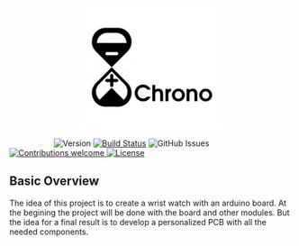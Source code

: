 <p align="center"><img width=50% src="media/chrono_logo.png"></p>

&nbsp;&nbsp;&nbsp;&nbsp;&nbsp;&nbsp;&nbsp;&nbsp;&nbsp;&nbsp;&nbsp;&nbsp;&nbsp;&nbsp;&nbsp;&nbsp;&nbsp;&nbsp;&nbsp;
![Version](https://img.shields.io/badge/Version-v1.1+-blue.svg)
[![Build Status](https://travis-ci.org/UnaiFernandez/Chrono.svg?branch=master)](https://travis-ci.org/UnaiFernandez/Chrono)
![GitHub Issues](https://img.shields.io/github/issues/UnaiFernandez/Chrono.svg)
[![Contributions welcome](https://img.shields.io/badge/contributions-welcome-orange.svg)
![License](https://img.shields.io/badge/license-GPL-blue.svg)](https://opensource.org/licenses/gpl-license)

## Basic Overview

The idea of this project is to create a wrist watch with an arduino board. At the begining the project will be done with the board and other modules. But the idea for a final result is to develop a personalized PCB with all the needed components.

